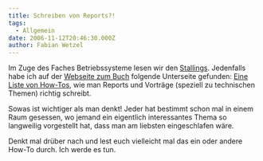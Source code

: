 ```yaml
---
title: Schreiben von Reports?!
tags:
  - Allgemein
date: 2006-11-12T20:46:30.000Z
author: Fabian Wetzel
---
```


Im Zuge des Faches Betriebssysteme lesen wir den [Stallings](http://www.amazon.de/gp/product/3827371856/028-4615033-7037346?ie=UTF8&amp;tag=fabsenetfabse-21&amp;linkCode=xm2&amp;camp=1638&amp;creativeASIN=3827371856 "Betriebssysteme - 4\. Auflage - Bafög Version"). Jedenfalls habe ich auf der [Webseite zum Buch](http://www.williamstallings.com/OS4e.html) folgende Unterseite gefunden: [Eine Liste von How-Tos](http://www.williamstallings.com/SS/SS-howto.html), wie man Reports und Vorträge (speziell zu technischen Themen) richtig schreibt.

Sowas ist wichtiger als man denkt! Jeder hat bestimmt schon mal in einem Raum gesessen, wo jemand ein eigentlich interessantes Thema so langweilig vorgestellt hat, dass man am liebsten eingeschlafen wäre.

Denkt mal drüber nach und lest euch vielleicht mal das ein oder andere How-To durch. Ich werde es tun.


